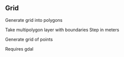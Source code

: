 

## Grid

Generate grid into polygons

Take multipolygon layer with boundaries
Step in meters

Generate grid of points

Requires gdal